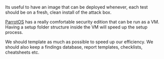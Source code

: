 Its useful to have an image that can be deployed whenever, each test should be on a fresh, clean install of the attack box.

[ParrotOS](https://www.parrotsec.org/download/) has a really comfortable security edition that can be run as a VM. Having a setup folder structure inside the VM will speed up the setup process.

We should template as much as possible to speed up our efficiency. We should also keep a findings database, report templates, checklists, cheatsheets etc.
